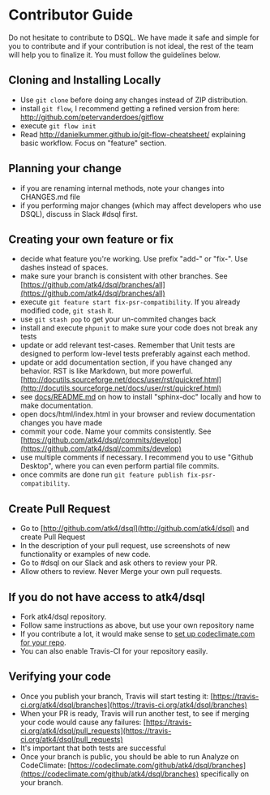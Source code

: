 # Contributor Guide

Do not hesitate to contribute to DSQL. We have made it safe and simple for you to contribute and if your contribution is not ideal, the rest of the team will help you to finalize it. You must follow the guidelines below.

## Cloning and Installing Locally

 - Use `git clone` before doing any changes instead of ZIP distribution.
 - install `git flow`, I recommend getting a refined version from here: http://github.com/petervanderdoes/gitflow
 - execute `git flow init`
 - Read http://danielkummer.github.io/git-flow-cheatsheet/ explaining basic workflow. Focus on "feature" section.

## Planning your change

 - if you are renaming internal methods, note your changes into CHANGES.md file
 - if you performing major changes (which may affect developers who use DSQL), discuss in Slack #dsql first.

## Creating your own feature or fix

 - decide what feature you're working. Use prefix "add-" or "fix-". Use dashes instead of spaces.
 - make sure your branch is consistent with other branches. See [https://github.com/atk4/dsql/branches/all](https://github.com/atk4/dsql/branches/all)
 - execute `git feature start fix-psr-compatibility`. If you already modified code, `git stash` it.
 - use `git stash pop` to get your un-commited changes back
 - install and execute `phpunit` to make sure your code does not break any tests
 - update or add relevant test-cases. Remember that Unit tests are designed to perform low-level tests preferably against each method.
 - update or add documentation section, if you have changed any behavior. RST is like Markdown, but more powerful. [http://docutils.sourceforge.net/docs/user/rst/quickref.html](http://docutils.sourceforge.net/docs/user/rst/quickref.html)
 - see [docs/README.md](docs/README.md) on how to install "sphinx-doc" locally and how to make documentation.
 - open docs/html/index.html in your browser and review documentation changes you have made
 - commit your code. Name your commits consistently. See [https://github.com/atk4/dsql/commits/develop](https://github.com/atk4/dsql/commits/develop)
 - use multiple comments if necessary. I recommend you to use "Github Desktop", where you can even perform partial file commits.
 - once commits are done run `git feature publish fix-psr-compatibility`. 
 
## Create Pull Request

 - Go to [http://github.com/atk4/dsql](http://github.com/atk4/dsql) and create Pull Request
 - In the description of your pull request, use screenshots of new functionality or examples of new code.
 - Go to #dsql on our Slack and ask others to review your PR.
 - Allow others to review. Never Merge your own pull requests. 

## If you do not have access to atk4/dsql

 - Fork atk4/dsql repository.
 - Follow same instructions as above, but use your own repository name
 - If you contribute a lot, it would make sense to [set up codeclimate.com for your repo](https://codeclimate.com/github/signup). 
 - You can also enable Travis-CI for your repository easily.

## Verifying your code

 - Once you publish your branch, Travis will start testing it: [https://travis-ci.org/atk4/dsql/branches](https://travis-ci.org/atk4/dsql/branches)
 - When your PR is ready, Travis will run another test, to see if merging your code would cause any failures: [https://travis-ci.org/atk4/dsql/pull_requests](https://travis-ci.org/atk4/dsql/pull_requests)
 - It's important that both tests are successful
 - Once your branch is public, you should be able to run Analyze on CodeClimate: [https://codeclimate.com/github/atk4/dsql/branches](https://codeclimate.com/github/atk4/dsql/branches) specifically on your branch.


 
 
 
 